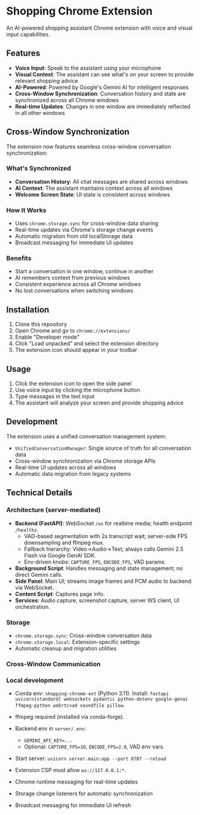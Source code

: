 # Shopping Chrome Extension

An AI-powered shopping assistant Chrome extension with voice and visual input capabilities.

## Features

-   **Voice Input**: Speak to the assistant using your microphone
-   **Visual Context**: The assistant can see what's on your screen to provide relevant shopping advice
-   **AI-Powered**: Powered by Google's Gemini AI for intelligent responses
-   **Cross-Window Synchronization**: Conversation history and state are synchronized across all Chrome windows
-   **Real-time Updates**: Changes in one window are immediately reflected in all other windows

## Cross-Window Synchronization

The extension now features seamless cross-window conversation synchronization:

### What's Synchronized

-   **Conversation History**: All chat messages are shared across windows
-   **AI Context**: The assistant maintains context across all windows
-   **Welcome Screen State**: UI state is consistent across windows

### How It Works

-   Uses `chrome.storage.sync` for cross-window data sharing
-   Real-time updates via Chrome's storage change events
-   Automatic migration from old localStorage data
-   Broadcast messaging for immediate UI updates

### Benefits

-   Start a conversation in one window, continue in another
-   AI remembers context from previous windows
-   Consistent experience across all Chrome windows
-   No lost conversations when switching windows

## Installation

1. Clone this repository
2. Open Chrome and go to `chrome://extensions/`
3. Enable "Developer mode"
4. Click "Load unpacked" and select the extension directory
5. The extension icon should appear in your toolbar

## Usage

1. Click the extension icon to open the side panel
2. Use voice input by clicking the microphone button
3. Type messages in the text input
4. The assistant will analyze your screen and provide shopping advice

## Development

The extension uses a unified conversation management system:

-   `UnifiedConversationManager`: Single source of truth for all conversation data
-   Cross-window synchronization via Chrome storage APIs
-   Real-time UI updates across all windows
-   Automatic data migration from legacy systems

## Technical Details

### Architecture (server-mediated)

-   **Backend (FastAPI)**: WebSocket `/ws` for realtime media; health endpoint `/healthz`.
    -   VAD-based segmentation with 2s transcript wait; server-side FPS downsampling and ffmpeg mux.
    -   Fallback hierarchy: Video→Audio→Text; always calls Gemini 2.5 Flash via Google GenAI SDK.
    -   Env-driven knobs: `CAPTURE_FPS`, `ENCODE_FPS`, VAD params.
-   **Background Script**: Handles messaging and state management; no direct Gemini calls.
-   **Side Panel**: Main UI; streams image frames and PCM audio to backend via WebSocket.
-   **Content Script**: Captures page info.
-   **Services**: Audio capture, screenshot capture, server WS client, UI orchestration.

### Storage

-   `chrome.storage.sync`: Cross-window conversation data
-   `chrome.storage.local`: Extension-specific settings
-   Automatic cleanup and migration utilities

### Cross-Window Communication

### Local development

-   Conda env: `shopping-chrome-ext` (Python 3.11). Install: `fastapi uvicorn[standard] websockets pydantic python-dotenv google-genai ffmpeg-python webrtcvad soundfile pillow`.
-   ffmpeg required (installed via conda-forge).
-   Backend env in `server/.env`:
    -   `GEMINI_API_KEY=...`
    -   Optional: `CAPTURE_FPS=10`, `ENCODE_FPS=2.0`, VAD env vars.
-   Start server: `uvicorn server.main:app --port 8787 --reload`
-   Extension CSP must allow `ws://127.0.0.1:*`.

-   Chrome runtime messaging for real-time updates
-   Storage change listeners for automatic synchronization
-   Broadcast messaging for immediate UI refresh
